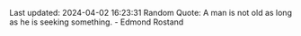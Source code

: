 Last updated: 2024-04-02 16:23:31
Random Quote: A man is not old as long as he is seeking something. - Edmond Rostand